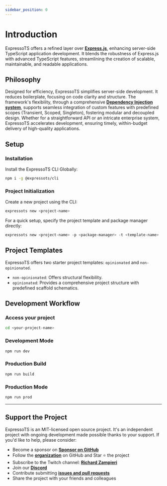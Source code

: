 ```yaml
---
sidebar_position: 0
---
```


# Introduction

ExpressoTS offers a refined layer over **[Express.js](https://expressjs.com/)**, enhancing server-side TypeScript application development. It blends the robustness of Express.js with advanced TypeScript features, streamlining the creation of scalable, maintainable, and readable applications.

## Philosophy

Designed for efficiency, ExpressoTS simplifies server-side development. It reduces boilerplate, focusing on code clarity and structure. The framework's flexibility, through a comprehensive **[Dependency Injection system](./di.md)**, supports seamless integration of custom features with predefined scopes (Transient, Scoped, Singleton), fostering modular and decoupled design.
Whether for a straightforward API or an intricate enterprise system, ExpressoTS accelerates development, ensuring timely, within-budget delivery of high-quality applications.

## Setup

### Installation

Install the ExpressoTS CLI Globally:

```bash
npm i -g @expressots/cli
```

### Project Initialization

Create a new project using the CLI:

```bash
expressots new <project-name>
```

For a quick setup, specify the project template and package manager directly:

```bash
expressots new <project-name> -p <package-manager> -t <template-name>
```

## Project Templates

ExpressoTS offers two starter project templates: `opinionated` and `non-opinionated`.

-   `non-opinionated`: Offers structural flexibility.
-   `opinionated`: Provides a comprehensive project structure with predefined scaffold schematics.

## Development Workflow

### Access your project

```bash
cd <your-project-name>
```

### Development Mode

```bash
npm run dev
```

### Production Build

```bash
npm run build
```

### Production Mode

```bash
npm run prod
```

---

## Support the Project

ExpressoTS is an MIT-licensed open source project. It's an independent project with ongoing development made possible thanks to your support. If you'd like to help, please consider:

-   Become a sponsor on **[Sponsor on GitHub](https://github.com/sponsors/expressots)**
-   Follow the **[organization](https://github.com/expressots)** on GitHub and Star ⭐ the project
-   Subscribe to the Twitch channel: **[Richard Zampieri](https://www.twitch.tv/richardzampieri)**
-   Join our **[Discord](https://discord.com/invite/PyPJfGK)**
-   Contribute submitting **[issues and pull requests](https://github.com/expressots/expressots/issues/new/choose)**
-   Share the project with your friends and colleagues
